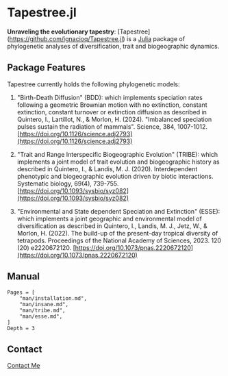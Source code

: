 # Tapestree.jl

**Unraveling the evolutionary tapestry**:
[Tapestree] (https://github.com/ignacioq/Tapestree.jl) is a 
[Julia](http://julialang.org) package of phylogenetic analyses of 
diversification, trait and biogeographic dynamics.


## Package Features

Tapestree currently holds the following phylogenetic models:

  1. "Birth-Death Diffusion" (BDD): which implements speciation rates following a geometric Brownian motion with no extinction, constant extinction, constant turnover or extinction diffusion as described in Quintero, I., Lartillot, N., & Morlon, H. (2024). "Imbalanced speciation pulses sustain the radiation of mammals". Science, 384, 1007-1012. [https://doi.org/10.1126/science.adj2793](https://doi.org/10.1126/science.adj2793)

  2. "Trait and Range Interspecific Biogeographic Evolution" (TRIBE): which implements a joint model of trait evolution and biogeographic history as described in Quintero, I., & Landis, M. J. (2020). Interdependent phenotypic and biogeographic evolution driven by biotic interactions. Systematic biology, 69(4), 739-755. [https://doi.org/10.1093/sysbio/syz082](https://doi.org/10.1093/sysbio/syz082)

  3. "Environmental and State dependent Speciation and Extinction" (ESSE): which implements a joint geographic and environmental model of diversification as described in Quintero, I., Landis, M. J., Jetz, W., & Morlon, H. (2022). The build-up of the present-day tropical diversity of tetrapods. Proceedings of the National Academy of Sciences, 2023. 120 (20) e2220672120. [https://doi.org/10.1073/pnas.2220672120](https://doi.org/10.1073/pnas.2220672120)

## Manual

```@contents
Pages = [
    "man/installation.md",
    "man/insane.md",
    "man/tribe.md",
    "man/esse.md",
]
Depth = 3
```

## Contact

[Contact Me](mailto:ignacioquinterom@gmail.com)
